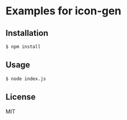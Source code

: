 # Examples for icon-gen

## Installation

```
$ npm install
```

## Usage

```
$ node index.js
```

## License

MIT
